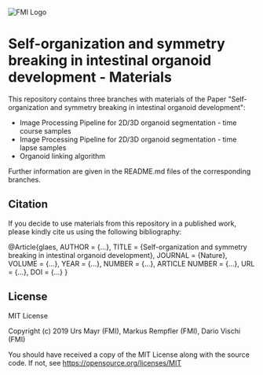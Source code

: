 ![FMI Logo](https://www.fmi.ch/img/logo-FMI-grey.gif "FMI LOGO")

# Self-organization and symmetry breaking in intestinal organoid development - Materials

This repository contains three branches with materials of the Paper "Self-organization and symmetry breaking in intestinal organoid development":
 - Image Processing Pipeline for 2D/3D organoid segmentation - time course samples
 - Image Processing Pipeline for 2D/3D organoid segmentation - time lapse samples
 - Organoid linking algorithm

Further information are given in the README.md files of the corresponding branches.

## Citation

If you decide to use materials from this repository in a published work, please kindly cite us using the following bibliography:

@Article{glaes,
    AUTHOR = {...},
    TITLE = {Self-organization and symmetry breaking in intestinal organoid development},
    JOURNAL = {Nature},
    VOLUME = {...},
    YEAR = {...},
    NUMBER = {...},
    ARTICLE NUMBER = {...},
    URL = {...},
    DOI = {...}
}

## License

MIT License

Copyright (c) 2019 Urs Mayr (FMI), Markus Rempfler (FMI), Dario Vischi (FMI)

You should have received a copy of the MIT License along with the source code.
If not, see https://opensource.org/licenses/MIT